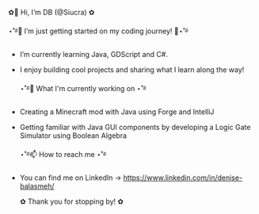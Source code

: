   ✿👋 Hi, I’m DB (@Siucra) ✿
  
  ⋆˚࿔👀 I’m just getting started on my coding journey! 🚀⋆˚࿔
- I’m currently learning Java, GDScript and C#.
- I enjoy building cool projects and sharing what I learn along the way!


  ⋆˚࿔🌱 What I'm currently working on ⋆˚࿔
- Creating a Minecraft mod with Java using Forge and IntelliJ
- Getting familiar with Java GUI components by developing a Logic Gate Simulator using Boolean Algebra
  
  ⋆˚࿔📫 How to reach me ⋆˚࿔
- You can find me on LinkedIn -> https://www.linkedin.com/in/denise-balasmeh/

  ✿ Thank you for stopping by! ✿
